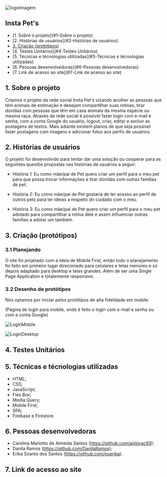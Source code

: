 ![logoImagem](https://user-images.githubusercontent.com/110473504/230805579-b53bce09-5a41-46ae-9ea8-c6496af6b99d.jpeg)

## Insta Pet's

* [1. Sobre o projeto](#1-Sobre o projeto)
* [2. Histórias de usuários](#2-Histórias de usuários)
* [3. Criação (protótipos)](#3-Criação (protótipos))
* [4. Testes Unitários](#4-Testes Unitários)
* [5. Técnicas e técnologias utilizadas](#5-Técnicas e técnologias utilizadas)
* [6. Pessoas desenvolvedoras](#6-Pessoas desenvolvedoras)
* [7. Link de acesso ao site](#7-Link de acesso ao site)

## 1. Sobre o projeto

Criamos o projeto da rede social Insta Pet's vizando acolher as pessoas que têm animais de estimação e desejam compartilhar suas rotinas, tirar dúvidas com pessoas que têm em casa animais da mesma espécie ou mesma raça. Através da rede social é possível fazer login com e-mail e senha, com a conta Google do usuário, logout, criar, editar e excluir as postagens de textos.
Mais adiante existem planos de que seja possível fazer postagens com imagens e adicionar fotos aos perfis de usuários.

## 2. Histórias de usuários
O projeto foi desenvolvido para tentar dar uma solução ou cooperar para as seguintes questõe propostas nas histórias de usuários a seguir:

* História 1:
Eu como mãe/pai de Pet quero criar um perfil para o meu pet para que possa trocar informações e tirar dúvidas com outras famílias de pet.

* História 2:
Eu como mãe/pai de Pet gostaria de ter acesso ao perfil de outros pets para ter ideias a respeito do cuidado com o meu.

* História 3:
Eu como mãe/pai de Pet quero criar um perfil para o meu pet adotado para compartilhar a rotina dele e assim influenciar outras famílias a adotar um também.

## 3. Criação (protótipos)

### 3.1 Planejando
O site foi projetado com a ideia de Mobile First, então todo o planejamento foi feito em primeiro lugar direcionado para celulares e telas menores e só depois adaptado para desktop e telas grandes. Além de ser uma Single Page Application e totalemente responsivo.

### 3.2 Desenho de protótipos
Nós optamos por iniciar pelos protótipos de alta fidelidade em mobile:

(Página de login para mobile, onde é feito o login com e-mail e senha ou com a conta Google)

![LoginMobile](https://user-images.githubusercontent.com/110473504/230808361-ec4f0ede-a029-4235-abed-4eb1bcb5a83c.png)

![LoginDesktop](https://user-images.githubusercontent.com/110473504/230809017-eea51017-0aa0-4545-a3cc-03dcb8246156.png)

## 4. Testes Unitários

## 5. Técnicas e técnologias utilizadas

* HTML;
* CSS;
* JavaScript;
* Flex Box;
* Media Query;
* Mobile First;
* SPA;
* Firebase e Firestore.

 ## 6. Pessoas desenvolvedoras

 * Carolina Mariotto de Almeida Santos (https://github.com/anilorac93);
 * Danila Ramos (https://github.com/DanilaRamos);
 * Erika Soares dos Santos (https://github.com/euerika).

 ## 7. Link de acesso ao site



